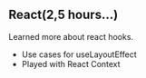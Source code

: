 ## React(2,5 hours...)

Learned more about react hooks.

- Use cases for useLayoutEffect
- Played with React Context
